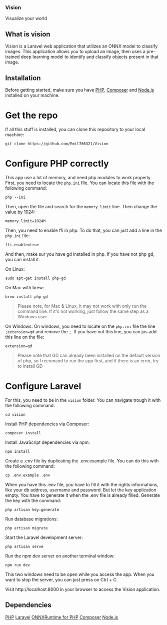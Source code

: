 ### Vision

Visualize your world

## What is vision
Vision is a Laravel web application that utilizes an ONNX model to classify images. This application allows you to upload an image, then uses a pre-trained deep learning model to identify and classify objects present in that image.

## Installation
Before getting started, make sure you have [PHP](https://www.php.net/downloads.php), [Composer](https://getcomposer.org/) and [Node.js](https://nodejs.org/en/download) installed on your machine.

# Get the repo

If all this stuff is installed, you can clone this repository to your local machine:
```
git clone https://github.com/Emil766321/Vision
```

# Configure PHP correctly

This app use a lot of memory, and need php modules to work properly. First, you need to locate the `php.ini` file. You can locate this file with the following command:
```
php --ini
```

Then, open the file and search for the `memory_limit` line. Then change the value by 1024:
```
memory_limit=1024M
```

Then, you need to enable ffi in php. To do that, you can just add a line in the `php.ini` file:
```
ffi.enable=true
```

And then, make sur you have gd installed in php. If you have not php gd, you can install it. 

On Linux:
```
sudo apt-get install php-gd
```

On Mac with brew:
```
brew install php-gd
```

>Please note, for Mac & Linux, it may not work with only run the command line. If it's not working, just follow the same step as a Windows user

On Windows:
On windows, you need to locate on the `php.ini` file the line `;extension=gd` and remove the `;`. If you have not this line, you can jus add this line on the file:
```
extension=gd
```

>Please note that GD can already been installed on the default version of php, so I recomand to run the app first, and if there is an error, try to install GD

# Configure Laravel

For this, you need to be in the `vision` folder. You can navigate trough it with the following command:
```
cd vision
```

Install PHP dependencies via Composer:
```
composer install
````

Install JavaScript dependencies via npm:
```
npm install
```

Create a .env file by duplicating the .env.example file. You can do this with the following command:
```
cp .env.example .env
```

When you have this .env file, you have to fill it with the rights informations, like your db address, username and password. But let the key application empty. You have to generate it when the .env file is already filled. Generate the key with the command:
```
php artisan key:generate
````

Run database migrations:
```
php artisan migrate
````

Start the Laravel development server:
```
php artisan serve
````

Run the npm dev server on another terminal window:
```
npm run dev
````

This two windows need to be open while you access the app. When you want to stop the server, you can just press on Ctrl + C

Visit http://localhost:8000 in your browser to access the Vision application.

## Dependencies

[PHP](https://www.php.net/downloads.php)
[Laravel](https://laravel.com/)
[ONNXRuntime for PHP](https://github.com/ankane/onnxruntime-php)
[Composer](https://getcomposer.org/)
[Node.js](https://nodejs.org/en/download)
